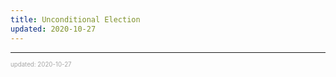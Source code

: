 ```yaml
---
title: Unconditional Election
updated: 2020-10-27
---
```


---

<sup><sub><font color="#a6a6a6">updated: 2020-10-27</font></sub></sup>
